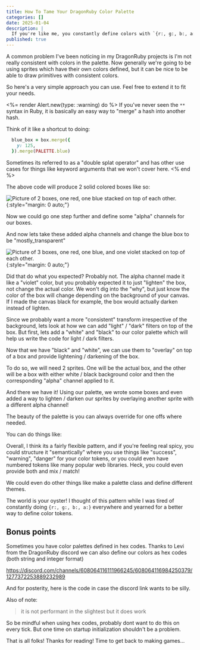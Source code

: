```yaml
---
title: How To Tame Your DragonRuby Color Palette
categories: []
date: 2025-01-04
description: |
  If you're like me, you constantly define colors with `{r:, g:, b:, a:}` hashes in DragonRuby. Lets looks at a different approach to keeping colors in sync.
published: true
---
```


A common problem I've been noticing in my DragonRuby projects is I'm not really consistent with colors in the palette. Now generally we're going to be using sprites which have their own colors defined, but it can be nice to be able to draw primitives with consistent colors.

So here's a very simple approach you can use. Feel free to extend it to fit your needs.

<light-code language="ruby">
  <script slot="code" type="text/plain">
PALETTE = {
  red: { r: 255, g: 0, b: 0, a: 255 },
  blue: { r: 0, g: 0, b: 255, a: 255 },
}
def tick(args)
  box = {
    x: 100,
    y: 0,
    w: 50,
    h: 50,
    path: :pixel
  }
  red_box = box.merge({
    **PALETTE.red,
  })
  blue_box = box.merge({
    y: 125,
    **PALETTE.blue
  })
end
  </script>
</light-code>

<%= render Alert.new(type: :warning) do %>
If you've never seen the `**` syntax in Ruby, it is basically an easy way to "merge" a hash into another hash.

Think of it like a shortcut to doing:

```rb
  blue_box = box.merge({
    y: 125,
  }).merge(PALETTE.blue)
```

Sometimes its referred to as a "double splat operator" and has other use cases for things like keyword arguments that we won't cover here.
<% end %>

The above code will produce 2 solid colored boxes like so:

![Picture of 2 boxes, one red, one blue stacked on top of each other.](/images/dragonruby-palettes/blue-red-boxes.png)
{:style="margin: 0 auto;"}

Now we could go one step further and define some "alpha" channels for our boxes.

<light-code language="ruby" inserted-lines="{4-9}">
  <script slot="code" type="text/plain">
PALETTE = {
  red: { r: 255, g: 0, b: 0, a: 255 },
  blue: { r: 0, g: 0, b: 255, a: 255 },
  alphas: {
    solid: { a: 255 },
    semi_transparent: { a: 128 },
    mostly_transparent: { a: 64 },
    transparent: { a: 0 },
  }
}
def tick(args)
  box = {
    x: 100,
    y: 0,
    w: 50,
    h: 50,
    path: :pixel
  }
  red_box = box.merge({
    **PALETTE.red,
  })
  blue_box = box.merge({
    y: 125,
    **PALETTE.blue
  })
  args.outputs.sprites << [red_box, blue_box]
end
  </script>
</light-code>

And now lets take these added alpha channels and change the blue box to be "mostly_transparent"

<light-code language="ruby" inserted-lines="{26-32}">
  <script slot="code" type="text/plain">
PALETTE = {
  red: { r: 255, g: 0, b: 0, a: 255 },
  blue: { r: 0, g: 0, b: 255, a: 255 },
  alphas: {
    solid: { a: 255 },
    semi_transparent: { a: 128 },
    mostly_transparent: { a: 64 },
    transparent: { a: 0 },
  }
}
def tick(args)
  box = {
    x: 100,
    y: 0,
    w: 50,
    h: 50,
    path: :pixel
  }
  red_box = box.merge({
    **PALETTE.red,
  })
  blue_box = box.merge({
    y: 125,
    **PALETTE.blue
  })

  mostly_transparent_blue_box = box.merge({
    y: 250,
    **PALETTE.blue,
    **PALETTE.alphas.mostly_transparent
  })
  args.outputs.sprites << [red_box, blue_box, mostly_transparent_blue_box]
end
  </script>
</light-code>

![Picture of 3 boxes, one red, one blue, and one violet stacked on top of each other.](/images/dragonruby-palettes/blue-red-transparent-boxes.png)
{:style="margin: 0 auto;"}

Did that do what you expected? Probably not. The alpha channel made it like a "violet" color, but you probably expected it to just "lighten" the box, not change the actual color. We won't dig into the "why", but just know the color of the box will change depending on the background of your canvas. If I made the canvas black for example, the box would actually darken instead of lighten.

Since we probably want a more "consistent" transform irrespective of the background, lets look at how we can add "light" / "dark" filters on top of the box. But first, lets add a "white" and "black" to our color palette which will help us write the code for light / dark filters.

<light-code language="ruby" inserted-lines="{2-3}">
  <script slot="code" type="text/plain">
PALETTE = {
  black: { r: 0, b: 0, g: 0, a: 255 },
  white: { r: 255, b: 255, g: 255, a: 255 },
  red: { r: 255, g: 0, b: 0, a: 255 },
  blue: { r: 0, g: 0, b: 255, a: 255 },
  alphas: {
    solid: { a: 255 },
    semi_transparent: { a: 128 },
    mostly_transparent: { a: 64 },
    transparent: { a: 0 },
  }
}
  </script>
</light-code>

Now that we have "black" and "white", we can use them to "overlay" on top of a box and provide lightening / darkening of the box.

To do so, we will need 2 sprites. One will be the actual box, and the other will be a box with either white / black background color and then the corresponding "alpha" channel applied to it.

<light-code language="ruby" inserted-lines="{35-56}">
  <script slot="code" type="text/plain">
PALETTE = {
  black: { r: 0, b: 0, g: 0, a: 255 },
  white: { r: 255, b: 255, g: 255, a: 255 },
  red: { r: 255, g: 0, b: 0, a: 255 },
  blue: { r: 0, g: 0, b: 255, a: 255 },
  alphas: {
    solid: { a: 255 },
    semi_transparent: { a: 128 },
    mostly_transparent: { a: 64 },
    transparent: { a: 0 },
  }
}
def tick(args)
  box = {
    x: 100,
    y: 0,
    w: 50,
    h: 50,
    path: :pixel
  }
  red_box = box.merge({
    **PALETTE.red,
  })
  blue_box = box.merge({
    y: 125,
    **PALETTE.blue
  })

  mostly_transparent_blue_box = box.merge({
    y: 250,
    **PALETTE.blue,
    **PALETTE.alphas.mostly_transparent
  })

  light_blue_box = box.merge({
    y: 375,
    **PALETTE.blue
  })
  light_blue_box_filter = light_blue_box.merge({
    **PALETTE.white,
    **PALETTE.alphas.mostly_transparent
  })

  dark_blue_box = box.merge({
    y: 500,
    **PALETTE.blue
  })
  dark_blue_box_filter = dark_blue_box.merge({
    **PALETTE.black,
    **PALETTE.alphas.mostly_transparent
  })
  args.outputs.sprites << [
    red_box, blue_box, mostly_transparent_blue_box,
    light_blue_box, light_blue_box_filter,
    dark_blue_box, dark_blue_box_filter
  ]
end
  </script>
</light-code>

And there we have it! Using our palette, we wrote some boxes and even added a way to lighten / darken our sprites by overlaying another sprite with a different alpha channel!

The beauty of the palette is you can always override for one offs where needed.

You can do things like:

<light-code language="ruby">
  <script slot="code" type="text/plain">
box.merge({
  **PALETTE.blue,
  g: 255 # Mix green with blue
})

box.merge({
  **PALETTE.blue,
  a: 123 # Change to a custom alpha channel
})

# or even override the color entirely.
box.merge({
  **PALETTE.blue,
  b: 128, # change the blue to 128 instead of 255.
})
  </script>
</light-code>

Overall, I think its a fairly flexible pattern, and if you're feeling real spicy, you could structure it "semantically" where you use things like "success", "warning", "danger" for your color tokens, or you could even have numbered tokens like many popular web libraries. Heck, you could even provide both and mix / match!

<light-code language="ruby">
  <script slot="code" type="text/plain">
PALETTE = {
  red: { r: 255, g: 0, b: 0, a: 255 },
  green: { r: 0, g: 255, b: 0, a: 255 },
}
SEMANTIC_PALETTE = {
  danger: { r: 255, g: 0, b: 0, a: 255 }, # its just red!
  success: { r: 0, g: 255, b: 0, a: 255 }, # its just green!
}

COLOR_NUMBER_PALETTE = {
  red: {
    "900": { r: 255, g: 0, b: 0, a: 255 },
    "800": { r: 235, g: 0, b: 0, a: 255 },
  },
}

SEMANTIC_NUMBER_PALETTE = {
  danger: {
    "900": { r: 255, g: 0, b: 0, a: 255 },
    "800": { r: 235, g: 0, b: 0, a: 255 },
  },
}
  </script>
</light-code>

We could even do other things like make a palette class and define different themes.


<light-code language="ruby">
  <script slot="code" type="text/plain">
class Palette
  attr_accessor :theme

  # We use Ruby "constants" so that these themes are only generated once on initial startup, as opposed to generating a new hash every time we ask for the theme.
  LIGHT_THEME = {
    blue: { r: 14, g: 165, b: 233, a: 255 }
  }

  DARK_THEME = {
    blue: { r: 17, g: 158, b: 226, a: 255 }
  }

  def initialize(theme: :light)
    @theme = theme
  end

  def colors
    return DARK_THEME if @theme == :dark

    LIGHT_THEME
  end
end

def tick(args)
  if !args.state.palette
    args.state.palette = Palette.new
  end

  palette = args.state.palette

  # Implement something to switch to dark mode.
  if switch_to_dark_mode
    palette.theme = :dark
  end

  # Implement something to switch to light mode.
  if switch_to_light_mode
    palette.theme = :light
  end

  blue_box = {
    x: 0,
    y: 0,
    w: 50,
    h: 50,
    **palette.colors.blue
  }

  args.outputs.sprites << blue_box
end
  </script>
</light-code>


The world is your oyster! I thought of this pattern while I was tired of constantly doing `{r:, g:, b:, a:}` everywhere and yearned for a better way to define color tokens.

## Bonus points

Sometimes you have color palettes defined in hex codes. Thanks to Levi from the DragonRuby discord we can also define our colors as hex codes (both string and integer format)

<https://discord.com/channels/608064116111966245/608064116984250379/1277372253889232989>

And for posterity, here is the code in case the discord link wants to be silly.

<light-code language="ruby">
  <script type="text/plain">
class ::Hash
  class << self
    def color_from(str_int, order = 432)
      if String === str_int
        str = delete_prefix("#")
        strl = str.length
        r, g, b, a = case strl
        when 1
          c = [str * 2].pack("H*").ord
          [c, c, c, c]
        when 3
          cs = (str + "f").chars
          [cs.zip(cs).flatten.join].pack("H*").bytes
        when 4
          cs = str.chars
          [cs.zip(cs).flatten.join].pack("H*").bytes
        when 6
          [str + "ff"].pack("H*").bytes
        when 8
          [str].pack("H*").bytes
        else
          raise "Invalid hex format"
        end
      elsif Integer === str_int
        case order
        when 432
          r = (str_int >> 16) & 0xff
          g = (str_int >> 8) & 0xff
          b = (str_int) & 0xff
          a = 0xff
        when 4321
          r = (str_int >> 24) & 0xff
          g = (str_int >> 16) & 0xff
          b = (str_int >> 8) & 0xff
          a = (str_int) & 0xff
        when 234
          r = (str_int) & 0xff
          g = (str_int >> 8) & 0xff
          b = (str_int >> 16) & 0xff
          a = 0xff
        when 1234
          r = (str_int) & 0xff
          g = (str_int >> 8) & 0xff
          b = (str_int >> 16) & 0xff
          a = (str_int >> 24) & 0xff
        end
      end

      {
        r: r,
        g: g,
        b: b,
        a: a
      }
    end
  end
end

# Usage
Hash.color_from("#fff")
# => { r: 255, g: 255, b: 255, a: 255 }

{}.color_from("#fff")
# => { r: 255, g: 255, b: 255, a: 255 }
  </script>
</light-code>

Also of note:

> it is not performant in the slightest but it does work

So be mindful when using hex codes, probably dont want to do this on every tick. But one time on startup initialization shouldn't be a problem.

That is all folks! Thanks for reading! Time to get back to making games...
